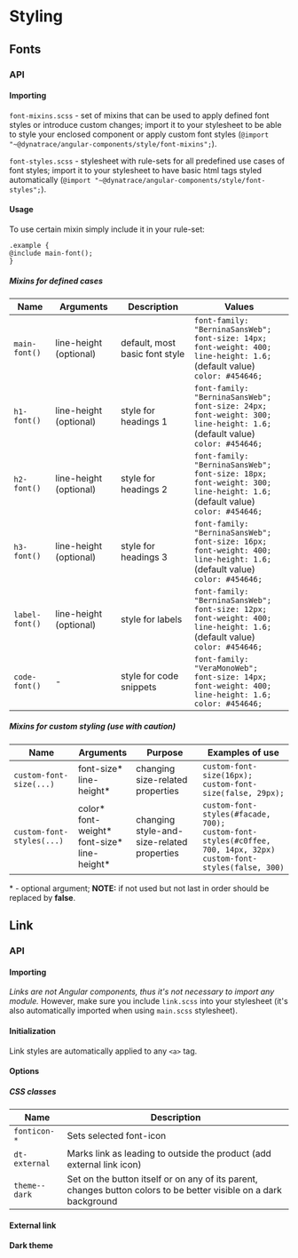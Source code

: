 # Styling

## Fonts

### API

#### Importing

`font-mixins.scss` - set of mixins that can be used to apply defined font styles or introduce custom changes; import it to your stylesheet to be able to style your enclosed component or apply custom font styles (`@import "~@dynatrace/angular-components/style/font-mixins";`).

`font-styles.scss` - stylesheet with rule-sets for all predefined use cases of font styles; import it to your stylesheet to have basic html tags styled automatically (`@import "~@dynatrace/angular-components/style/font-styles";`).


#### Usage 

To use certain mixin simply include it in your rule-set:

`.example {` <br> `@include main-font();` <br> `}`

##### Mixins for defined cases

| Name | Arguments | Description | Values |
| --- | --- | --- | --- |
| `main-font()` | line-height (optional) | default, most basic font style | `font-family: "BerninaSansWeb";` <br> `font-size: 14px;` <br>  `font-weight: 400;` <br> `line-height: 1.6;` (default value) <br> `color: #454646;` |
| `h1-font()` | line-height (optional) | style for headings 1 | `font-family: "BerninaSansWeb";` <br> `font-size: 24px;` <br>  `font-weight: 300;` <br> `line-height: 1.6;` (default value) <br> `color: #454646;` |
| `h2-font()` | line-height (optional) | style for headings 2 | `font-family: "BerninaSansWeb";` <br> `font-size: 18px;` <br>  `font-weight: 300;` <br> `line-height: 1.6;` (default value) <br> `color: #454646;` |
| `h3-font()` | line-height (optional) | style for headings 3 | `font-family: "BerninaSansWeb";` <br> `font-size: 16px;` <br>  `font-weight: 400;` <br> `line-height: 1.6;` (default value) <br> `color: #454646;` |
| `label-font()` | line-height (optional) | style for labels | `font-family: "BerninaSansWeb";` <br> `font-size: 12px;` <br>  `font-weight: 400;` <br> `line-height: 1.6;` (default value) <br> `color: #454646;` |
| `code-font()` | - | style for code snippets | `font-family: "VeraMonoWeb";` <br> `font-size: 14px;` <br>  `font-weight: 400;` <br> `line-height: 1.6;` <br> `color: #454646;` |


##### Mixins for custom styling (use with caution)

 | Name | Arguments | Purpose | Examples of use |
 | --- | --- | --- | --- |
 | `custom-font-size(...)` | font-size* <br> line-height*  | changing size-related properties | `custom-font-size(16px);` <br> `custom-font-size(false, 29px); ` <br> |
 | `custom-font-styles(...)` | color* <br> font-weight* <br> font-size* <br> line-height*  | changing style-and-size-related properties | `custom-font-styles(#facade, 700);` <br> `custom-font-styles(#c0ffee, 700, 14px, 32px)` <br> `custom-font-styles(false, 300)` <br> |
 
 
 \* - optional argument; **NOTE:** if not used but not last in order should be replaced by **false**.

## Link

<docs-source-example example="LinkSimpleExampleComponent"></docs-source-example>

### API

#### Importing

*Links are not Angular components, thus it's not necessary to import any module.* However, make sure you include `link.scss`
into your stylesheet (it's also automatically imported when using `main.scss` stylesheet).

#### Initialization

Link styles are automatically applied to any `<a>` tag.

#### Options

##### CSS classes

| Name | Description|
| --- | --- |
| `fonticon-*` | Sets selected font-icon |
| `dt-external` | Marks link as leading to outside the product (add external link icon) |
| `theme--dark` | Set on the button itself or on any of its parent, changes button colors to be better visible on a dark background |

#### External link

<docs-source-example example="LinkExternalExampleComponent"></docs-source-example>

#### Dark theme

<docs-source-example example="LinkDarkExampleComponent"></docs-source-example>
